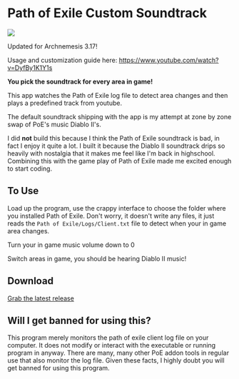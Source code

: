 # Path of Exile Custom Soundtrack

![](pietyd2.png)

Updated for Archnemesis 3.17!

Usage and customization guide here: https://www.youtube.com/watch?v=DyfBy1K1Y1s

**You pick the soundtrack for every area in game!**

This app watches the Path of Exile log file to detect area changes and then plays a predefined track from youtube.

The default soundtrack shipping with the app is my attempt at zone by zone swap of PoE's music Diablo II's.

I did **not** build this because I think the Path of Exile soundtrack is bad, in fact I enjoy it quite a lot. I built it because the Diablo II soundtrack drips so heavily with nostalgia that it makes me feel like I'm back in highschool. Combining this with the game play of Path of Exile made me excited enough to start coding.

## To Use

Load up the program, use the crappy interface to choose the folder where you installed Path of Exile. Don't worry, it doesn't write any files, it just reads the `Path of Exile/Logs/Client.txt` file to detect when your in game area changes.

Turn your in game music volume down to 0

Switch areas in game, you should be hearing Diablo II music!

## Download

[Grab the latest release](https://github.com/jareddr/PoECustomSoundtrack/releases/latest)

## Will I get banned for using this?

This program merely monitors the path of exile client log file on your computer. It does not modify or interact with the executable or running program in anyway. There are many, many other PoE addon tools in regular use that also monitor the log file. Given these facts, I highly doubt you will get banned for using this program.
